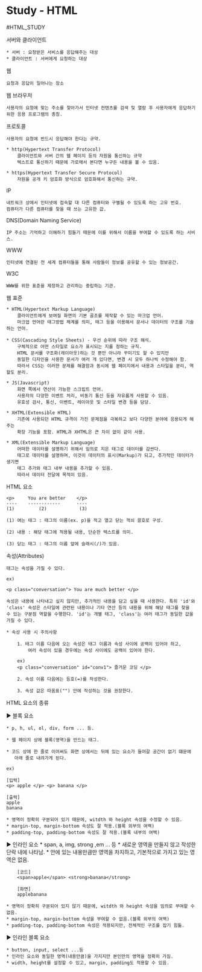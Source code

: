 # Study - HTML

#HTML_STUDY


서버와 클라이언트

    * 서버 : 요청받은 서비스를 응답해주는 대상
    * 클라이언트 : 서버에게 요청하는 대상


웹

    요청과 응답이 일어나는 장소

웹 브라우저

	사용자의 요청에 맞는 주소를 찾아가서 인터넷 컨텐츠를 검색 및 열람 후 사용자에게 응답하기 위한 응용 프로그램의 총칭.

프로토콜
	
    사용자의 요청에 반드시 응답해야 한다는 규약.
	
	* http(Hypertext Transfer Protocol)
		클라이언트와 서버 간의 웹 페이지 등의 자원을 통신하는 규약
		텍스트로 통신하기 때문에 가로채서 본다면 누구든 내용을 볼 수 있음.

	* https(Hypertext Transfer Secure Protocol)
		자원을 공개 키 암호화 방식으로 암호화해서 통신하는 규약.

IP

	네트워크 상에서 인터넷에 접속할 대 다른 컴퓨터와 구별될 수 있도록 하는 고유 번호.
	컴퓨터가 다른 컴퓨터를 찾을 때 쓰는 고유한 값.

DNS(Domain Naming Service)

	IP 주소는 기억하고 이해하기 힘들기 때문에 이를 위해서 이름을 부여할 수 있도록 하는 서비스.

WWW

	인터넷에 연결된 전 세계 컴퓨터들을 통해 사람들이 정보를 공유할 수 있는 정보공간.
	
W3C

	WWW를 위한 표준을 제정하고 관리하는 중립하는 기관.



웹 표준

	* HTML(Hypertext Markup Language)
		클라이언트에게 보여질 화면의 기본 골조를 제작할 수 있는 마크업 언어.
		마크업 언어란 태그방법 체계를 의미, 태그 등을 이용해서 문서나 데이터의 구조를 기술하는 언어.
 
	* CSS(Cascading Style Sheets) - 우선 순위에 따라 구조 해석.
		구체적으로 어떤 스타일로 요소가 표시되는 지를 정하는 규칙.
		HTML 문서를 구조화(레이아웃)하는 것 뿐만 아니라 꾸미기도 할 수 있지만
		동일한 디자인을 사용한 문서가 여러 개 있다면, 변경 시 모두 하나씩 수정해야 함.
		따라서 CSS는 이러한 문제를 해결함과 동시에 웹 페이지에서 내용과 스타일을 분리, 역할도 분리.

	* JS(Javascript)
		화면 쪽에서 연산이 가능한 스크립트 언어.
		사용자의 다양한 이벤트 처리, 비동기 통신 등을 자유롭게 사용할 수 있음.
		유효성 검사, 통신, 이벤트, 레이아웃 및 스타일 변경 등을 담당.
		
	* XHTML(Extensible HTML) 
		기존에 사용되던 HTML 규격이 가진 문제점을 극복하고 보다 다양한 분야에 응용되게 해주는
		확장 기능을 포함. HTML과 XHTML은 큰 차이 없이 같이 사용.

	* XML(Extensible Markup Language)
		어떠한 데이터를 설명하기 위해서 임의로 지은 태그로 데이터를 감싼다.
		태그로 데이터를 설명하며, 이것이 데이터의 표시(Markup)가 되고, 추가적인 데이터가 생기면
		태그 추가와 태그 내부 내용을 추가할 수 있음.
		따라서 데이터 전달에 목적이 있음.
		
	

HTML 요소

	<p>     You are better    </p>
	----	------------      ----	
	(1)         (2)            (3)
 
    (1) 여는 태그 : 태그의 이름(ex. p)을 적고 열고 닫는 꺽쇠 괄호로 구성.

    (2) 내용 : 해당 태그에 적용될 내용, 단순한 텍스트를 의미.

    (3) 닫는 태그 : 태그의 이름 앞에 슬래시(/)가 있음.

속성(Attributes)

	태그는 속성을 가질 수 있다.

    ex)

	<p class="conversation"> You are much better </p>

	속성은 내용에 나타내고 싶지 않지만, 추가적인 내용을 담고 싶을 때 사용한다. 특히 'id'와 'class' 속성은 스타일에 관련된 내용이나 기타 연산 등의 내용을 위해 해당 태그를 찾을 수 있는 구분점 역할을 수행한다. 'id'는 개별 태그, 'class'는 여러 태그가 동일한 값을 가질 수 있다.

	* 속성 사용 시 주의사항

	    1. 태그 이름 다음에 오는 속성은 태그 이름과 속성 사이에 공백이 있어야 하고, 
            여러 속성이 있을 경우에는 속성 사이에도 공백이 있어야 한다.

	    ex)
        <p class="conversation" id="conv1"> 즐거운 코딩 </p>

	    2. 속성 이름 다음에는 등호(=)를 작성한다.

	    3. 속성 값은 따옴표("") 안에 작성하는 것을 권장한다.


HTML 요소의 종류

▶ 블록 요소
	
    * p, h, ul, ol, div, form ... 등.

	* 웹 페이지 상에 블록(영역)을 만드는 태그. 

	* 코드 상에 한 줄로 이어써도 화면 상에서는 뒤에 있는 요소가 들어갈 공간이 없기 떄문에
	   아래 줄로 내려가게 된다.
	
    ex)

    [입력]
	<p> apple </p> <p> banana </p>

	[출력]
	apple
	banana

	* 영역이 정확히 구분되어 있기 때문에, witdth 와 height 속성을 수정할 수 있음.
	* margin-top, margin-bottom 속성도 잘 적용.(블록 외부의 여백)
	* padding-top, padding-bottom 속성도 잘 적용.(블록 내부의 여백)


▶ 인라인 요소
	* span, a, img, strong ,em ... 등
	* 새로운 영역을 만들지 않고 작성한 단락 내에 나타남.
	* 안에 있는 내용만큼만 영역을 차지하고, 기본적으로 가지고 있는 영역은 없음.
		
		[코드]
		<span>apple</span> <strong>banana</strong>

		[화면]
		applebanana

	* 영역이 정확히 구분되어 있지 않기 때문에, witdth 와 height 속성을 임의로 부여할 수 없음.
	* margin-top, margin-bottom 속성을 부여할 수 없음.(블록 외부의 여백)
	* padding-top, padding-bottom 속성은 적용되지만, 전체적인 구조를 잡기 힘듦.

▶ 인라인 블록 요소

	* button, input, select ...등
	* 인라인 요소와 동일한 영역(내용만큼)을 가지지만 본인만의 영역을 정확히 가짐.
	* width, height를 설정할 수 있고, margin, padding도 적용할 수 있음.
